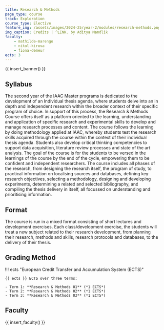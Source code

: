 ```yaml
---
title: Research & Methods
page_type: course
track: Exploration
course_type: Elective
feature_img: /assets/images/2024-25/year-2/modules/research-methods.png
img_caption: Credits | ^LINK. by Aditya Mandlik
faculty:
    - mathilde-marengo
    - nikol-kirova
    - fiona-demeur
ects: 3
---
```


{{ insert_banner() }}

## Syllabus

The second year of the IAAC Master programs is dedicated to the development of an Individual thesis agenda, where students delve into an in depth and independent research within the broader context of their specific program of choice. In support of this process, the Research & Methods Course offers itself as a platform oriented to the learning, understanding and application of specific research and experimental skills to develop and manage research processes and content. The course follows the learning by doing methodology applied at IAAC, whereby students test the research skills acquired through the course within the context of their individual thesis agenda. Students also develop critical thinking competencies to support data acquisition, literature review processes and state of the art analysis. The goal of the course is for the students to be versed in the learnings of the course by the end of the cycle, empowering them to be confident and independent researchers. The course includes all phases of the research, from designing the research itself, the program of study, to practical information on localising sources and databases, defining key research objectives, selecting a methodology, designing and developing experiments, determining a related and selected bibliography, and compiling the thesis delivery in itself, all focussed on understanding and prioritising information.

## Format

The course is run in a mixed format consisting of short lectures and development exercises. Each class/development exercise, the students will treat a new subject related to their research development, from planning their research, methods and skills, research protocols and databases, to the delivery of their thesis.

## Grading Method

!!! ects "European Credit Transfer and Accumulation System (ECTS)"

    {{ ects }} ECTS over three terms:

    - Term 1: **Research & Methods 01** (*1 ECTS*)
    - Term 2: **Research & Methods 02** (*1 ECTS*)
    - Term 3: **Research & Methods 03** (*1 ECTS*)

## Faculty

{{ insert_faculty() }}